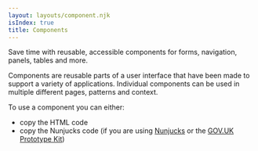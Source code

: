 ```yaml
---
layout: layouts/component.njk
isIndex: true
title: Components
---
```


<span class="govuk-caption-xl">Save time with reusable, accessible components for forms, navigation, panels, tables and more.</span>

Components are reusable parts of a user interface that have been made to support a variety of applications. Individual components can be used in multiple different pages, patterns and context.

To use a component you can either:

- copy the HTML code
- copy the Nunjucks code (if you are using [Nunjucks](https://mozilla.github.io/nunjucks/) or the [GOV.UK Prototype Kit](https://govuk-prototype-kit.herokuapp.com/docs))

<!-- include this bullet point when Figma UI Kit is completed

- use the MoJ Figma UI Kit

-->
